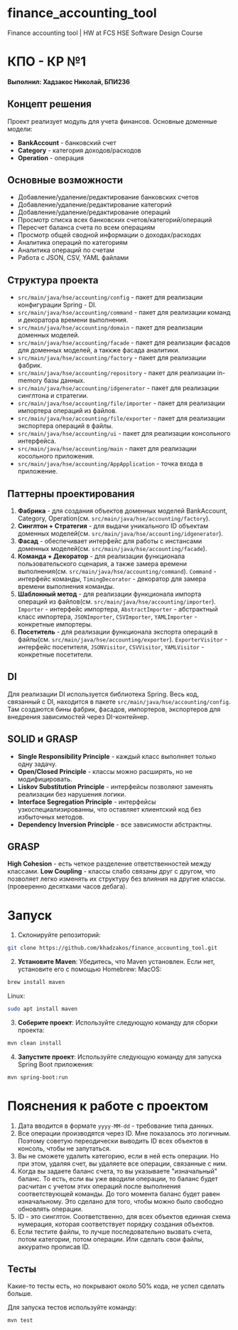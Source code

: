 # finance_accounting_tool
Finance accounting tool | HW at FCS HSE Software Design Course
# КПО - КР №1
#### Выполнил: Хадзакос Николай, БПИ236

## Концепт решения
Проект реализует модуль для учета финансов. Основные доменные модели:
- **BankAccount** - банковский счет
- **Category** - категория доходов/расходов
- **Operation** - операция

## Основные возможности
- Добавление/удаление/редактирование банковских счетов
- Добавление/удаление/редактирование категорий
- Добавление/удаление/редактирование операций
- Просмотр списка всех банковских счетов/категорий/операций
- Пересчет баланса счета по всем операциям
- Просмотр общей сводной информации о доходах/расходах
- Аналитика операций по категориям
- Аналитика операций по счетам
- Работа с JSON, CSV, YAML файлами

## Структура проекта
- `src/main/java/hse/accounting/config` - пакет для реализации конфигурации Spring - DI.
- `src/main/java/hse/accounting/command` - пакет для реализации команд и декоратора времени выполнения.
- `src/main/java/hse/accounting/domain` - пакет для реализации доменных моделей.
- `src/main/java/hse/accounting/facade` - пакет для реализации фасадов для доменных моделей, а таккже фасада аналитики.
- `src/main/java/hse/accounting/factory` - пакет для реализации фабрик.
- `src/main/java/hse/accounting/repository` - пакет для реализации in-memory базы данных.
- `src/main/java/hse/accounting/idgenerator` - пакет для реализации синглтона и стратегии.
- `src/main/java/hse/accounting/file/importer` - пакет для реализации импортера операций из файлов.
- `src/main/java/hse/accounting/file/exporter` - пакет для реализации экспортера операций в файлы.
- `src/main/java/hse/accounting/ui` - пакет для реализации консольного интерфейса.
- `src/main/java/hse/accounting/main` - пакет для реализации косольного приложения.
- `src/main/java/hse/accounting/AppApplication` - точка входа в приложение.

## Паттерны проектирования
1. **Фабрика** - для создания объектов доменных моделей BankAccount, Category, Operation(см. `src/main/java/hse/accounting/factory`).
2. **Синглтон + Стратегия** - для выдачи уникального ID объектам доменных моделей(см. `src/main/java/hse/accounting/idgenerator`).
3. **Фасад** - обеспечивает интерфейс для работы с инстансами доменных моделей(см. `src/main/java/hse/accounting/facade`).
4. **Команда + Декоратор** - для реализации функционала пользовательского сценария, а также замера времени выполнения(см. `src/main/java/hse/accounting/command`). `Command` - интерфейс команды, `TimingDecorator` - декоратор для замера времени выполнения команды.
5. **Шаблонный метод** - для реализации функционала импорта операций из файлов(см. `src/main/java/hse/accounting/importer`). `Importer` - интерфейс импортера, `AbstractImporter` - абстрактный класс импортера, `JSONImporter`, `CSVImporter`, `YAMLImporter` - конкретные импортеры.
6. **Посетитель** - для реализации функционала экспорта операций в файлы(см. `src/main/java/hse/accounting/exporter`). `ExporterVisitor` - интерфейс посетителя, `JSONVisitor`, `CSVVisitor`, `YAMLVisitor` - конкретные посетители.

## DI
Для реализации DI используется библиотека Spring. Весь код, связанный с DI, находится в пакете `src/main/java/hse/accounting/config`. Там создаются бины фабрик, фасадов, импортеров, экспортеров для внедрения зависимостей через DI-контейнер.

## SOLID и GRASP
- **Single Responsibility Principle** - каждый класс выполняет только одну задачу.
- **Open/Closed Principle** - классы можно расширять, но не модифицировать.
- **Liskov Substitution Principle** - интерфейсы позволяют заменять реализации без нарушения логики.
- **Interface Segregation Principle** - интерфейсы узкоспециализированны, что оставляет клиентский код без избыточных методов.
- **Dependency Inversion Principle** - все зависимости абстрактны.

## GRASP
**High Cohesion** - есть четкое разделение ответственностей между классами.
**Low Coupling** - классы слабо связаны друг с другом, что позволяет легко изменять их структуру без влияния на другие классы.(проверенно десятками часов дебага).

# Запуск
1. Склонируйте репозиторий:
```bash
git clone https://github.com/khadzakos/finance_accounting_tool.git
```
2. **Установите Maven**: Убедитесь, что Maven установлен. Если нет, установите его с помощью Homebrew:
MacOS:
```bash
brew install maven
```
Linux:
``` bash
sudo apt install maven
```
3. **Соберите проект**: Используйте следующую команду для сборки проекта:
```bash
mvn clean install
```
4. **Запустите проект**: Используйте следующую команду для запуска Spring Boot приложения:
```bash
mvn spring-boot:run
```

# Пояснения к работе с проектом
1. Дата вводится в формате `yyyy-MM-dd` - требование типа данных.
2. Все операции производятся через ID. Мне показалось это логичным. Поэтому советую переодически выводить ID всех объектов в консоль, чтобы не запутаться. 
3. Вы не сможете удалить категорию, если в ней есть операции. Но при этом, удаляя счет, вы удаляете все операции, связанные с ним.
4. Когда вы задаете баланс счета, то вы указываете "изначальный" баланс. То есть, если вы уже вводили операции, то баланс будет расчитан с учетом этих операций после выполнения соответствующей команды. До того момента баланс будет равен изначальному. Это сделано для того, чтобы можно было свободно обновлять операции.
5. ID - это синглтон. Соответственно, для всех объектов единная схема нумерация, которая соответствует порядку создания объектов.
6. Если тестите файлы, то лучше последовательно вызвать счета, потом категории, потом операции. Или сделать свои файлы, аккуратно прописав ID.

## Тесты
Какие-то тесты есть, но покрывают около 50% кода, не успел сделать больше.

Для запуска тестов используйте команду:
```bash
mvn test
```












